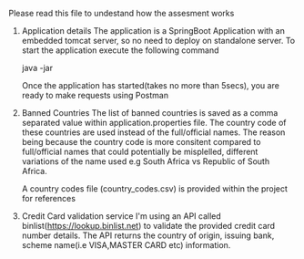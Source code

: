 Please read this file to undestand how the assesment works

1. Application details
    The application is a SpringBoot Application with an embedded tomcat server, so no need to deploy on standalone server. 
    To start the application execute the following command

    java -jar 

    Once the application has started(takes no more than 5secs), you are ready to make requests using Postman

2. Banned Countries
    The list of banned countries is saved as a comma separated value within application.properties file. 
    The country code of these countries are used instead of the full/official names.
    The reason being because the country code is more consitent compared to full/official names that could potentially be misplelled, 
    different variations of the name used e.g South Africa vs Republic of South Africa.
    
    A country codes file (country_codes.csv) is provided within the project for references
   
3. Credit Card validation service
    I'm using an API called binlist(https://lookup.binlist.net) to validate the provided credit card number details. 
    The API returns the country of origin, issuing bank, scheme name(i.e VISA,MASTER CARD etc) information.
